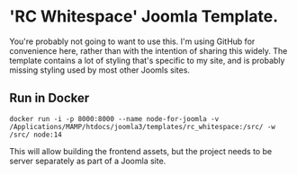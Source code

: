 # 'RC Whitespace' Joomla Template.

You're probably not going to want to use this. I'm using GitHub for convenience here, rather than with the intention of sharing this widely. The template contains a lot of styling that's specific to my site, and is probably missing styling used by most other Joomls sites.

## Run in Docker

```
docker run -i -p 8000:8000 --name node-for-joomla -v /Applications/MAMP/htdocs/joomla3/templates/rc_whitespace:/src/ -w /src/ node:14
```

This will allow building the frontend assets, but the project needs to be server separately as part of a Joomla site.

